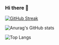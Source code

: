 ### Hi there 👋



[![GitHub Streak](https://github-readme-streak-stats.herokuapp.com?user=yashsingha99&&show_icons=true&theme=dark)](https://git.io/streak-stats)


![Anurag's GitHub stats](https://github-readme-stats.vercel.app/api?username=yashsingha99&show_icons=true&theme=radical)

![Top Langs](https://github-readme-stats.vercel.app/api/top-langs/?username=yashsingha99&layout=compact&theme=radical)
